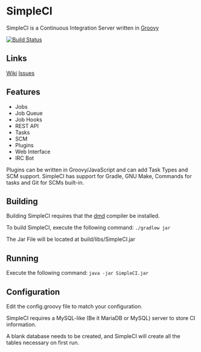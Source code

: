 # SimpleCI

SimpleCI is a Continuous Integration Server written in [Groovy](http://groovy.codehaus.org/)

[![Build Status](https://travis-ci.org/DirectMyFile/SimpleCI.png?branch=master)](https://travis-ci.org/DirectMyFile/SimpleCI)

## Links

[Wiki](https://github.com/DirectMyFile/SimpleCI/wiki)
[Issues](https://github.com/DirectMyFile/SimpleCI/issues)

## Features

- Jobs
- Job Queue
- Job Hooks
- REST API
- Tasks
- SCM
- Plugins
- Web Interface
- IRC Bot

Plugins can be written in Groovy/JavaScript and can add Task Types and SCM support. SimpleCI has support for Gradle, GNU Make, Commands for tasks and Git for SCMs built-in.

## Building

Building SimpleCI requires that the [dmd](http://dlang.org/) compiler be installed.

To build SimpleCI, execute the following command:
```./gradlew jar```

The Jar File will be located at build/libs/SimpleCI.jar

## Running

Execute the following command:
```java -jar SimpleCI.jar```

## Configuration

Edit the config.groovy file to match your configuration.

SimpleCI requires a MySQL-like (Be it MariaDB or MySQL) server to store CI information.

A blank database needs to be created, and SimpleCI will create all the tables necessary on first run.
